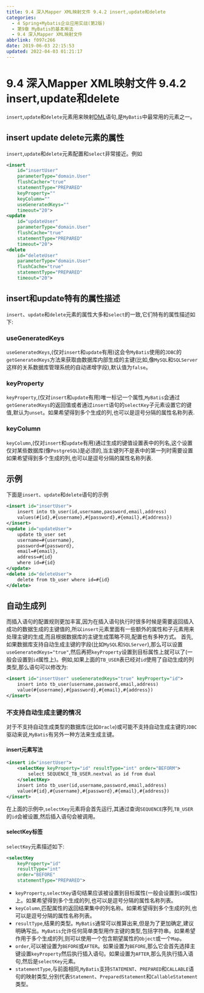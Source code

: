 ```yaml
---
title: 9.4 深入Mapper XML映射文件 9.4.2 insert,update和delete
categories: 
  - 4 Spring+Mybatis企业应用实战(第2版)
  - 第9章 MyBatis的基本用法
  - 9.4 深入Mapper XML映射文件
abbrlink: f097c266
date: 2019-06-03 22:15:53
updated: 2022-04-03 01:21:17
---
```

# 9.4 深入Mapper XML映射文件 9.4.2 insert,update和delete
`insert`,`update`和`delete`元素用来映射[DML](http://127.0.0.1:4003/JavaReadingNotes/676e2053/#%E4%BA%8C%EF%BC%9A%E6%95%B0%E6%8D%AE%E6%93%8D%E4%BD%9C%E8%AF%AD%E8%A8%80%EF%BC%88DML%EF%BC%9AData-Manipulation-Language%EF%BC%89%EF%BC%9A)语句,是`MyBatis`中最常用的元素之一。
## insert update delete元素的属性
`insert`,`update`和`delete`元素配置和`select`非常接近。例如
```xml
<insert
    id="insertUser"
    parameterType="domain.User"
    flushCacher="true"
    statementType="PREPARED"
    keyProperty=""
    keyColumn=""
    useGeneratedKeys=""
    timeout="20">
<update
    id="updateUser"
    parameterType="domain.User"
    flushCache="true"
    statementType="PREPARED"
    timeout="20">
<delete
    id="deleteUser"
    parameterType="domain.User"
    flushCache="true"
    statementType="PREPARED"
    timeout="20">
```
## insert和update特有的属性描述
`insert`、`update`和`delete`元素的属性大多和`select`的一致,它们特有的属性描述如下:
### useGeneratedKeys
`useGeneratedKeys`,(仅对`insert`和`update`有用)这会令`MyBatis`使用的`JDBC`的`getGeneratedKeys`方法来获取由数据库内部生成的主键(比如,像`MySQL`和`SQLServer`这样的关系数据库管理系统的自动递增字段),默认值为`false`。
### keyProperty
`keyProperty`,(仅对`insert`和`update`有用)唯一标记一个属性,`MyBatis`会通过`getGeneratedKeys`的返回值或者通过`insert`语句的`selectKey`子元素设置它的键值,默认为`unset`。如果希望得到多个生成的列,也可以是逗号分隔的属性名称列表.
### keyColumn
`keyColumn`,(仅对`insert`和`update`有用)通过生成的键值设置表中的列名,这个设置仅对某些数据库(像`PostgreSQL`)是必须的,当主键列不是表中的第一列时需要设置如果希望得到多个生成的列,也可以是逗号分隔的属性名称列表.
## 示例
下面是`insert`、`update`和`delete`语句的示例
```xml
<insert id="insertUser">
    insert into tb_user(id,username,password,email,address)
    values(#{id},#{username},#{password},#{email},#{address})
</insert>
<update id="updateUser">
    update tb_user set
    username=#{username},
    password=#{password},
    email=#{email},
    address=#{id}
    where id=#{id}
</update>
<delete id="deleteUser">
    delete from tb_user where id=#{id}
</delete>
```
## 自动生成列
而插入语句的配置规则更加丰富,因为在插入语句执行时很多时候是需要返回插入成功的数据生成的主键值的,所以`insert`元素里面有一些额外的属性和子元素用来处理主键的生成,而且根据数据库的主键生成策略不同,配置也有多种方式。
首先,如果数据库支持自动生成主键的字段(比如`MySQL`和`SQLServer`),那么可以设置`useGeneratedKeys="true"`,然后再把`keyProperty`设置到目标属性上就可以了(一般会设置到`id`属性上)。例如,如果上面的`TB_USER`表已经对`id`使用了自动生成的列类型,那么语句可以修改为:
```xml
<insert id="insertUser" useGeneratedKeys="true" keyProperty="id">
    insert into tb_user(username,password,email,address)
    value(#{username},#{password},#{email},#{address})
</insert>
```
### 不支持自动生成主键的情况
对于不支持自动生成类型的数据库(比如`Oracle`)或可能不支持自动生成主键的`JDBC`驱动来说,`MyBatis`有另外一种方法来生成主键。
#### insert元素写法
```xml
<insert id="insertUser">
    <selectKey keyProperty="id" resultType="int" order="BEFORM">
        select SEQUENCE_TB_USER.nextval as id from dual
    </selectKey>
    insert into tb_user(id,username,password,email,address)
    value(#{id},#{username},#{password},#{email},#{address})
</insert>
```
在上面的示例中,`selectKey`元素将会首先运行,其通过查询`SEQUENCE`序列,`TB_USER`的`id`会被设置,然后插入语句会被调用。
#### selectKey标签
`selectKey`元素描述如下:
```xml
<selectKey
    keyProperty="id"
    resultType="int"
    order="BEFORE"
    statementType="PREPARED">
```
- `keyProperty`,`selectKey`语句结果应该被设置到目标属性(一般会设置到`id`属性)上。如果希望得到多个生成的列,也可以是逗号分隔的属性名称列表。
- `keyColumn`,匹配属性的返回结果集中的列名称。如果希望得到多个生成的列,也可以是逗号分隔的属性名称列表。
- `resultType`,结果的类型。`MyBatis`通常可以推算出来,但是为了更加确定,建议明确写出。`MyBatis`允许任何简单类型用作主键的类型,包括字符串。如果希望作用于多个生成的列,则可以使用一个包含期望属性的`Object`或一个`Map`。
- `order`,可以被设置为`BEFORE`或`AFTER`。如果设置为`BEFORE`,那么它会首先选择主键设置`keyProperty`然后执行插入语句。如果设置为`AFTER`,那么先执行插入语句,然后是`selectKey`元素。
- `statementType`,与前面相同,`MyBatis`支持`STATEMENT`、`PREPARED`和`CALLABLE`语句的映射类型,分别代表`Statement`、`PreparedStatement`和`CallableStatement`类型。
